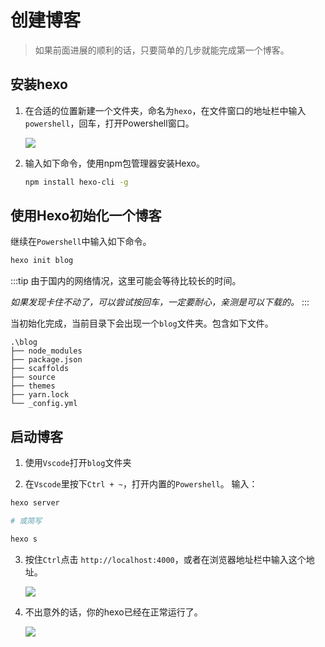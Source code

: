 # 创建博客

> 如果前面进展的顺利的话，只要简单的几步就能完成第一个博客。

## 安装hexo

1. 在合适的位置新建一个文件夹，命名为`hexo`，在文件窗口的地址栏中输入`powershell`，回车，打开Powershell窗口。

    ![](http://pic.drafff.art//drafff/20200318202817.png)

2. 输入如下命令，使用npm包管理器安装Hexo。

    ```bash
    npm install hexo-cli -g
    ```

## 使用Hexo初始化一个博客

继续在`Powershell`中输入如下命令。

```bash
hexo init blog
```

:::tip
由于国内的网络情况，这里可能会等待比较长的时间。

*如果发现卡住不动了，可以尝试按回车，一定要耐心，亲测是可以下载的。*
:::

当初始化完成，当前目录下会出现一个`blog`文件夹。包含如下文件。

```
.\blog
├── node_modules
├── package.json
├── scaffolds
├── source
├── themes
├── yarn.lock
└── _config.yml
```

## 启动博客

1. 使用`Vscode`打开`blog`文件夹

2. 在`Vscode`里按下`Ctrl + ~`，打开内置的`Powershell`。 输入：

```bash
hexo server 

# 或简写

hexo s
```
3. 按住`Ctrl`点击 `http://localhost:4000`，或者在浏览器地址栏中输入这个地址。

    ![](http://pic.drafff.art//drafff/20200318205157.png)

4. 不出意外的话，你的hexo已经在正常运行了。

    ![](http://pic.drafff.art//drafff/20200318205655.png)
